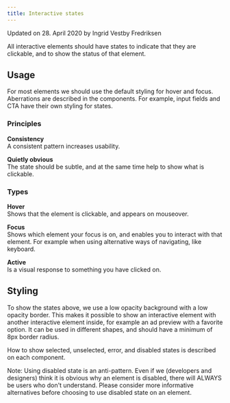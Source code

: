 ```yaml
---
title: Interactive states
---
```


<p class="u-d1">Updated on 28. April 2020 by Ingrid Vestby Fredriksen</p>

All interactive elements should have states to indicate that they are clickable, and to show the status of that element.

## Usage

For most elements we should use the default styling for hover and focus. Aberrations are described in the components. For example, input fields and CTA have their own styling for states.

### Principles

**Consistency** <br/>
A consistent pattern increases usability.

**Quietly obvious** <br/>
The state should be subtle, and at the same time help to show what is clickable.

### Types

**Hover** <br/>
Shows that the element is clickable, and appears on mouseover.

**Focus** <br/>
Shows which element your focus is on, and enables you to interact with that element. For example when using alternative ways of navigating, like keyboard.

**Active** <br/>
Is a visual response to something you have clicked on.

## Styling

To show the states above, we use a low opacity background with a low opacity border. This makes it possible to show an interactive element with another interactive element inside, for example an ad preview with a favorite option. It can be used in different shapes, and should have a minimum of 8px border radius.

How to show selected, unselected, error, and disabled states is described on each component.

Note: Using disabled state is an anti-pattern. Even if we (developers and designers) think it is obvious why an element is disabled, there will ALWAYS be users who don't understand. Please consider more informative alternatives before choosing to use disabled state on an element.
